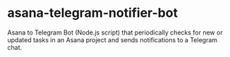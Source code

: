 # asana-telegram-notifier-bot
Asana to Telegram Bot (Node.js script) that periodically checks for new or updated tasks in an Asana project and sends notifications to a Telegram chat.

